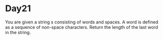 # Day21
You are given a string s consisting of words and spaces. A word is defined as a sequence of non-space characters. Return the length of the last word in the string.
